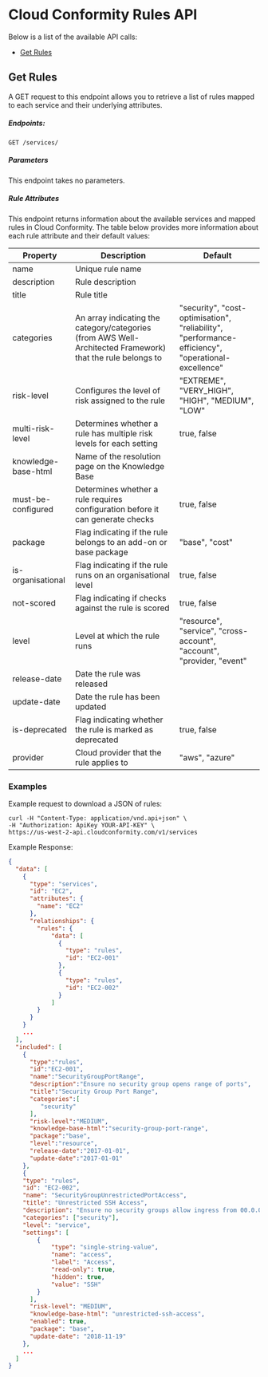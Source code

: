 # Cloud Conformity Rules API

Below is a list of the available API calls:

- [Get Rules](#get-rules)

## Get Rules
A GET request to this endpoint allows you to retrieve a list of rules mapped to each service and their underlying attributes.

##### Endpoints:

`GET /services/`

##### Parameters
This endpoint takes no parameters.

##### Rule Attributes
This endpoint returns information about the available services and mapped rules in Cloud Conformity. The table below provides more information about each rule attribute and their default values:

| Property | Description | Default |
| ------------- | ------------- | ------------- |
| name | Unique rule name |   |
| description | Rule description |   |
| title | Rule title |   |
| categories | An array indicating the category/categories (from AWS Well-Architected Framework) that the rule belongs to | "security", "cost-optimisation", "reliability", "performance-efficiency", "operational-excellence" |
| risk-level | Configures the level of risk assigned to the rule  | "EXTREME", "VERY_HIGH", "HIGH", "MEDIUM", "LOW" |
| multi-risk-level | Determines whether a rule has multiple risk levels for each setting | true, false |
| knowledge-base-html | Name of the resolution page on the Knowledge Base |   |
| must-be-configured | Determines whether a rule requires configuration before it can generate checks | true, false |
| package | Flag indicating if the rule belongs to an add-on or base package | "base", "cost" |
| is-organisational | Flag indicating if the rule runs on an organisational level | true, false |
| not-scored | Flag indicating if checks against the rule is scored | true, false |
| level | Level at which the rule runs | "resource", "service", "cross-account", "account", "provider, "event" |
| release-date | Date the rule was released |   |
| update-date | Date the rule has been updated |   |
| is-deprecated | Flag indicating whether the rule is marked as deprecated | true, false |
| provider | Cloud provider that the rule applies to | "aws", "azure" | 

### Examples
Example request to download a JSON of rules:

```
curl -H "Content-Type: application/vnd.api+json" \
-H "Authorization: ApiKey YOUR-API-KEY" \
https://us-west-2-api.cloudconformity.com/v1/services
```
Example Response:
```json
{
  "data": [
    {
      "type": "services",
      "id": "EC2",
      "attributes": {
        "name": "EC2"
      },
      "relationships": {
        "rules": {
            "data": [
              {
                "type": "rules",
                "id": "EC2-001"
              },
              {
                "type": "rules",
                "id": "EC2-002"
              }
            ]
        }
      }
    }
    ...
  ],    
  "included": [
    {
      "type":"rules",
      "id":"EC2-001",
      "name":"SecurityGroupPortRange",
      "description":"Ensure no security group opens range of ports",
      "title":"Security Group Port Range",
      "categories":[
         "security"
      ],
      "risk-level":"MEDIUM",
      "knowledge-base-html":"security-group-port-range",
      "package":"base",
      "level":"resource",
      "release-date":"2017-01-01",
      "update-date":"2017-01-01"
    },
    {
    "type": "rules",
    "id": "EC2-002",
    "name": "SecurityGroupUnrestrictedPortAccess",
    "title": "Unrestricted SSH Access",
    "description": "Ensure no security groups allow ingress from 00.0.0/0 to port 22",
    "categories": ["security"],
    "level": "service",
    "settings": [
        {
            "type": "single-string-value",
            "name": "access",
            "label": "Access",
            "read-only": true,
            "hidden": true,
            "value": "SSH"
        }
      ],
      "risk-level": "MEDIUM",
      "knowledge-base-html": "unrestricted-ssh-access",
      "enabled": true,
      "package": "base",
      "update-date": "2018-11-19"
    },
    ...
  ]
}
```
